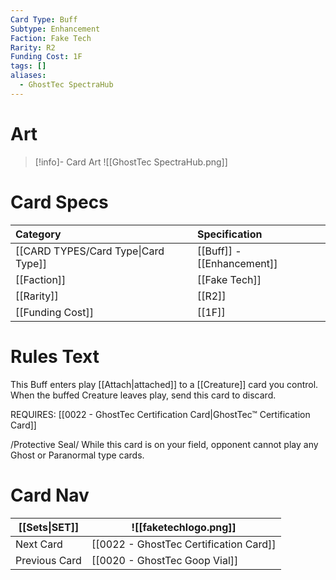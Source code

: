 ```yaml
---
Card Type: Buff
Subtype: Enhancement
Faction: Fake Tech
Rarity: R2
Funding Cost: 1F
tags: []
aliases:
  - GhostTec SpectraHub
---
```

# Art

> [!info]- Card Art
> ![[GhostTec SpectraHub.png]]

# Card Specs

| Category | Specification| 
| :--- | :--- |
| [[CARD TYPES/Card Type\|Card Type]] | [[Buff]] - [[Enhancement]] |  
| [[Faction]] | [[Fake Tech]] |  
| [[Rarity]] | [[R2]] |  
| [[Funding Cost]] | [[1F]] |  

# Rules Text  

This Buff enters play [[Attach|attached]] to a [[Creature]] card you control.  
When the buffed Creature leaves play, send this card to discard.  

REQUIRES: [[0022 - GhostTec Certification Card|GhostTec™ Certification Card]]  

/Protective Seal/ While this card is on your field, opponent cannot play any Ghost or Paranormal type cards.  

# Card Nav

| [[Sets\|SET]]           | ![[faketechlogo.png]]          |
| ------------- | ------------------------------ |
| Next Card     | [[0022 - GhostTec Certification Card]] |
| Previous Card | [[0020 - GhostTec Goop Vial]]         |


